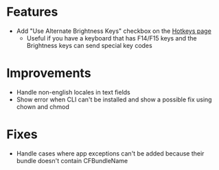 # Features

* Add "Use Alternate Brightness Keys" checkbox on the [Hotkeys page](lunar://hotkeys)
    * Useful if you have a keyboard that has F14/F15 keys and the Brightness keys can send special key codes

# Improvements

* Handle non-english locales in text fields
* Show error when CLI can't be installed and show a possible fix using chown and chmod

# Fixes

* Handle cases where app exceptions can't be added because their bundle doesn't contain CFBundleName
